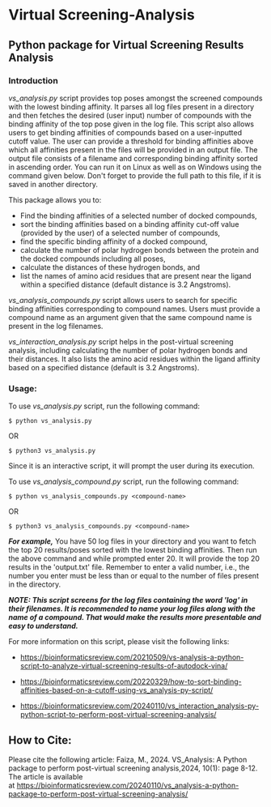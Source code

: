 # Virtual Screening-Analysis

## Python package for Virtual Screening Results Analysis

### Introduction

<i>vs_analysis.py</i> script provides top poses amongst the screened compounds with the lowest binding affinity.
It parses all log files present in a directory and then fetches the desired (user input) number of compounds with the binding affinity of the top pose given in the log file. 
This script also allows users to get binding affinities of compounds based on a user-inputted cutoff value. The user can provide a threshold for binding affinities above which all affinities present in the files will be provided in an output file.
The output file consists of a filename and corresponding binding affinity sorted in ascending order.
You can run it on Linux as well as on Windows using the command given below. Don't forget to provide the full path to this file, if it is saved in another directory.

This package allows you to:

* Find the binding affinities of a selected number of docked compounds,
* sort the binding affinities based on a binding affinity cut-off value (provided by the user) of a selected number of compounds,
* find the specific binding affinity of a docked compound,
* calculate the number of polar hydrogen bonds between the protein and the docked compounds including all poses,
* calculate the distances of these hydrogen bonds, and
* list the names of amino acid residues that are present near the ligand within a specified distance (default distance is 3.2 Angstroms).

<i>vs_analysis_compounds.py</i> script allows users to search for specific binding affinities corresponding to compound names. Users must provide a compound name as an argument given that the same compound name is present in the log filenames.

<i>vs_interaction_analysis.py</i> script helps in the post-virtual screening analysis, including calculating the number of polar hydrogen bonds and their distances. It also lists the amino acid residues within the ligand affinity based on a specified distance (default is 3.2 Angstroms).

### Usage:

To use <i>vs_analysis.py</i> script, run the following command:

```$ python vs_analysis.py``` 

OR

```$ python3 vs_analysis.py```


Since it is an interactive script, it will prompt the user during its execution.


To use <i>vs_analysis_compound.py</i> script, run the following command:

```$ python vs_analysis_compounds.py <compound-name>``` 

OR

```$ python3 vs_analysis_compounds.py <compound-name>```

***For example,***
You have 50 log files in your directory and you want to fetch the top 20 results/poses sorted with the lowest binding affinities.
Then run the above command and while prompted enter 20. It will provide the top 20 results in the 'output.txt' file.
Remember to enter a valid number, i.e., the number you enter must be less than or equal to the number of files present in the directory.

***NOTE:
This script screens for the log files containing the word 'log' in their filenames.
It is recommended to name your log files along with the name of a compound. That would make the results more presentable and easy to understand.***


For more information on this script, please visit the following links:
* https://bioinformaticsreview.com/20210509/vs-analysis-a-python-script-to-analyze-virtual-screening-results-of-autodock-vina/

* https://bioinformaticsreview.com/20220329/how-to-sort-binding-affinities-based-on-a-cutoff-using-vs_analysis-py-script/

* https://bioinformaticsreview.com/20240110/vs_interaction_analysis-py-python-script-to-perform-post-virtual-screening-analysis/

## How to Cite:
Please cite the following article:
Faiza, M., 2024. VS_Analysis: A Python package to perform post-virtual screening analysis,2024, 10(1): page 8-12. The article is available at https://bioinformaticsreview.com/20240110/vs_analysis-a-python-package-to-perform-post-virtual-screening-analysis/


